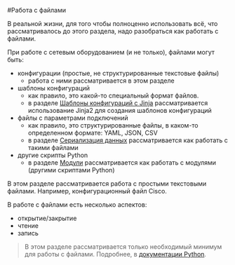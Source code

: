 #Работа с файлами

В реальной жизни, для того чтобы полноценно использовать всё, что рассматривалось до этого раздела, надо разобраться как работать с файлами.

При работе с сетевым оборудованием (и не только), файлами могут быть:
* конфигурации (простые, не структурированные текстовые файлы)
  * работа с ними рассматривается в этом разделе
* шаблоны конфигураций
  * как правило, это какой-то специальный формат файлов.
  * в разделе [Шаблоны конфигураций с Jinja](../13_jinja2/) рассматривается использование Jinja2 для создания шаблонов конфигураций
* файлы с параметрами подключений
  * как правило, это структурированные файлы, в каком-то определенном формате: YAML, JSON, CSV
  * в разделе [Сериализация данных](../10_serialization/) рассматривается как работать с такими файлами
* другие скрипты Python
  * в разделе [Модули](../08_modules/) рассматривается как работать с модулями (другими скриптами Python)

В этом разделе рассматривается работа с простыми текстовыми файлами. Например, конфигурационный файл Cisco.


В работе с файлами есть несколько аспектов:
* открытие/закрытие
* чтение
* запись


> В этом разделе рассматривается только необходимый минимум для работы с файлами. Подробнее, в [документации Python](https://docs.python.org/3/library/stdtypes.html#bltin-file-objects).
